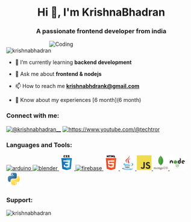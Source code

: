 


<h1 align="center">Hi 👋, I'm KrishnaBhadran</h1>
<h3 align="center">A passionate frontend developer from india</h3>
<img align="right" alt="Coding" width="390" src="https://camo.githubusercontent.com/87ef775e9f61f48907be954bb53caa2610ce906eb5ec0d027e61a8b80d8cbf40/68747470733a2f2f67696664622e636f6d2f696d616765732f686967682f616e696d617465642d6661742d6d616e2d636f64696e672d7573696e672d666565742d6b65766e366a6b6167376a6175686b382e676966">
<!-- https://gifdb.com/images/high/animated-fat-man-coding-using-feet-kevn6jkag7jauhk8.gif -->
<p align="left"> <img src="https://komarev.com/ghpvc/?username=krishnabhadran&label=Profile%20views&color=0e75b6&style=flat" alt="krishnabhadran" /> </p>

- 🌱 I’m currently learning **backend development**

- 💬 Ask me about **frontend & nodejs**

- 📫 How to reach me **krishnabhdrank@gmail.com**

- 📄 Know about my experiences [6 month](6 month)

<h3 align="left">Connect with me:</h3>
<p align="left">
<a href="https://instagram.com/krishnabhadran__" target="blank"><img align="center" src="https://raw.githubusercontent.com/rahuldkjain/github-profile-readme-generator/master/src/images/icons/Social/instagram.svg" alt="@krishnabhadran__" height="30" width="40" /></a>
<a href="https://www.youtube.com/c/https://www.youtube.com/@techtror" target="blank"><img align="center" src="https://raw.githubusercontent.com/rahuldkjain/github-profile-readme-generator/master/src/images/icons/Social/youtube.svg" alt="https://www.youtube.com/@techtror" height="30" width="40" /></a>
</p>

<h3 align="left">Languages and Tools:</h3>
<p align="left"> <a href="https://www.arduino.cc/" target="_blank" rel="noreferrer"> <img src="https://cdn.worldvectorlogo.com/logos/arduino-1.svg" alt="arduino" width="40" height="40"/> </a> <a href="https://www.blender.org/" target="_blank" rel="noreferrer"> <img src="https://download.blender.org/branding/community/blender_community_badge_white.svg" alt="blender" width="40" height="40"/> </a> <a href="https://www.w3schools.com/css/" target="_blank" rel="noreferrer"> <img src="https://raw.githubusercontent.com/devicons/devicon/master/icons/css3/css3-original-wordmark.svg" alt="css3" width="40" height="40"/> </a> <a href="https://firebase.google.com/" target="_blank" rel="noreferrer"> <img src="https://www.vectorlogo.zone/logos/firebase/firebase-icon.svg" alt="firebase" width="40" height="40"/> </a> <a href="https://www.w3.org/html/" target="_blank" rel="noreferrer"> <img src="https://raw.githubusercontent.com/devicons/devicon/master/icons/html5/html5-original-wordmark.svg" alt="html5" width="40" height="40"/> </a> <a href="https://www.java.com" target="_blank" rel="noreferrer"> <img src="https://raw.githubusercontent.com/devicons/devicon/master/icons/java/java-original.svg" alt="java" width="40" height="40"/> </a> <a href="https://developer.mozilla.org/en-US/docs/Web/JavaScript" target="_blank" rel="noreferrer"> <img src="https://raw.githubusercontent.com/devicons/devicon/master/icons/javascript/javascript-original.svg" alt="javascript" width="40" height="40"/> </a> <a href="https://www.mongodb.com/" target="_blank" rel="noreferrer"> <img src="https://raw.githubusercontent.com/devicons/devicon/master/icons/mongodb/mongodb-original-wordmark.svg" alt="mongodb" width="40" height="40"/> </a> <a href="https://nodejs.org" target="_blank" rel="noreferrer"> <img src="https://raw.githubusercontent.com/devicons/devicon/master/icons/nodejs/nodejs-original-wordmark.svg" alt="nodejs" width="40" height="40"/> </a> <a href="https://www.python.org" target="_blank" rel="noreferrer"> <img src="https://raw.githubusercontent.com/devicons/devicon/master/icons/python/python-original.svg" alt="python" width="40" height="40"/> </a> </p>

<h3 align="left">Support:</h3>
<p><a href="https://www.buymeacoffee.com/krishnabhadran"> <img align="left" src="https://cdn.buymeacoffee.com/buttons/v2/default-yellow.png" height="50" width="210" alt="krishnabhadran" /></a></p><br><br>


